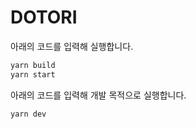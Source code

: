 # DOTORI
아래의 코드를 입력해 실행합니다.
```sh
yarn build
yarn start
```
아래의 코드를 입력해 개발 목적으로 실행합니다.
```sh
yarn dev
```
